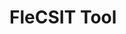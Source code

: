 <!-- CINCHDOC DOCUMENT(User Guide) SECTION(FleCSIT) -->

# FleCSIT Tool

<!-- vim: set tabstop=4 shiftwidth=4 expandtab : -->
